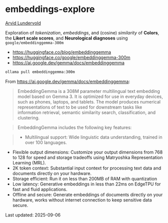 # embeddings-explore

[Arvid Lundervold](https://www4.uib.no/en/find-employees/Arvid.Lundervold)

Exploration of *tokenization*, *embeddings*, and (cosine) *similarity* of **Colors**, the **Likert scale scores**, and **Neurological diagnoses** using `google/embeddinggemma-300m`

- https://huggingface.co/blog/embeddinggemma
- https://huggingface.co/google/embeddinggemma-300m
- https://ai.google.dev/gemma/docs/embeddinggemma

  
```bash
ollama pull embeddinggemma:300m
```

From https://ai.google.dev/gemma/docs/embeddinggemma:

> EmbeddingGemma is a 308M parameter multilingual text embedding model based on Gemma 3. It is optimized for use in everyday devices, such as phones, laptops, and tablets. The model produces numerical representations of text to be used for downstream tasks like information retrieval, semantic similarity search, classification, and clustering.

> EmbeddingGemma includes the following key features:

> - Multilingual support: Wide linguistic data understanding, trained in over 100 languages.
- Flexible output dimensions: Customize your output dimensions from 768 to 128 for speed and storage tradeoffs using Matryoshka Representation Learning (MRL).
- 2K token context: Substantial input context for processing text data and documents directly on your hardware.
- Storage efficient: Run it on less than 200MB of RAM with quantization
- Low latency: Generative embeddings in less than 22ms on EdgeTPU for fast and fluid applications.
- Offline and secure: Generate embeddings of documents directly on your hardware, works without internet connection to keep sensitive data secure.

Last updated: 2025-09-06
